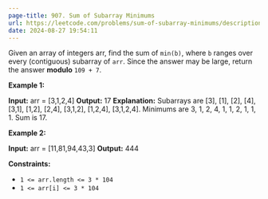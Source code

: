```yaml
---
page-title: 907. Sum of Subarray Minimums
url: https://leetcode.com/problems/sum-of-subarray-minimums/description/
date: 2024-08-27 19:54:11
---
```

Given an array of integers arr, find the sum of `min(b)`, where `b` ranges over every (contiguous) subarray of `arr`. Since the answer may be large, return the answer **modulo** `109 + 7`.

**Example 1:**

**Input:** arr = \[3,1,2,4\]
**Output:** 17
**Explanation:** 
Subarrays are \[3\], \[1\], \[2\], \[4\], \[3,1\], \[1,2\], \[2,4\], \[3,1,2\], \[1,2,4\], \[3,1,2,4\]. 
Minimums are 3, 1, 2, 4, 1, 1, 2, 1, 1, 1.
Sum is 17.

**Example 2:**

**Input:** arr = \[11,81,94,43,3\]
**Output:** 444

**Constraints:**

-   `1 <= arr.length <= 3 * 104`
-   `1 <= arr[i] <= 3 * 104`